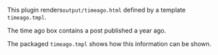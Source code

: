 This plugin renders`output/timeago.html` defined by a template `timeago.tmpl`. 

The time ago box contains a post published a year ago. 

The packaged `timeago.tmpl` shows how this information can be shown.


